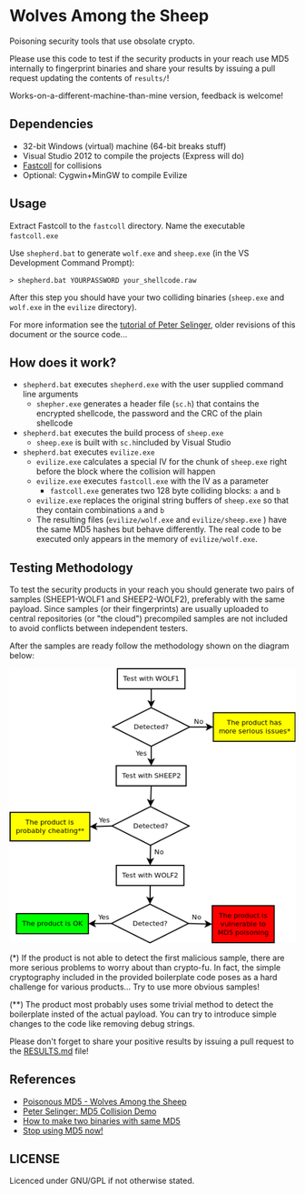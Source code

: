 Wolves Among the Sheep
======================

Poisoning security tools that use obsolate crypto.

Please use this code to test if the security products in your reach use MD5 internally to fingerprint binaries and share your results by issuing a pull request updating the contents of `results/`!

Works-on-a-different-machine-than-mine version, feedback is welcome!

Dependencies
------------

* 32-bit Windows (virtual) machine (64-bit breaks stuff)
* Visual Studio 2012 to compile the projects (Express will do)
* [Fastcoll](https://www.win.tue.nl/hashclash/) for collisions
* Optional: Cygwin+MinGW to compile Evilize

Usage
-----

Extract Fastcoll to the `fastcoll` directory. Name the executable `fastcoll.exe`

Use `shepherd.bat` to generate `wolf.exe` and `sheep.exe` (in the VS Development Command Prompt):

```
> shepherd.bat YOURPASSWORD your_shellcode.raw
```

After this step you should have your two colliding binaries (`sheep.exe` and `wolf.exe` in the `evilize` directory).

For more information see the [tutorial of Peter Selinger](http://www.mathstat.dal.ca/~selinger/md5collision/), older revisions of this document or the source code...

How does it work?
-----------------

* `shepherd.bat` executes `shepherd.exe` with the user supplied command line arguments
    * `shepher.exe` generates a header file (`sc.h`) that contains the encrypted shellcode, the password and the CRC of the plain shellcode
* `shepherd.bat` executes the build process of `sheep.exe`
    * `sheep.exe` is built with `sc.h`included by Visual Studio
* `shepherd.bat` executes `evilize.exe`
    * `evilize.exe` calculates a special IV for the chunk of `sheep.exe` right before the block where the collision will happen
    * `evilize.exe` executes `fastcoll.exe` with the IV as a parameter
         * `fastcoll.exe` generates two 128 byte colliding blocks: `a` and `b`
    * `evilize.exe` replaces the original string buffers of `sheep.exe` so that they contain combinations `a` and `b`
    * The resulting files (`evilize/wolf.exe` and `evilize/sheep.exe` ) have the same MD5 hashes but behave differently. The real code to be executed only appears in the memory of `evilize/wolf.exe`.

Testing Methodology
-------------------

To test the security products in your reach you should generate two pairs of samples (SHEEP1-WOLF1 and SHEEP2-WOLF2), preferably with the same payload. Since samples (or their fingerprints) are usually uploaded to central repositories (or "the cloud") precompiled samples are not included to avoid conflicts between independent testers.

After the samples are ready follow the methodology shown on the diagram below:

![Testing Methodology](testing_methodology.png "Testing Methodology")

(\*) If the product is not able to detect the first malicious sample, there are more serious problems to worry about than crypto-fu. In fact, the simple cryptography included in the provided boilerplate code poses as a hard challenge for various products... Try to use more obvious samples!

(\*\*) The product most probably uses some trivial method to detect the boilerplate insted of the actual payload. You can try to introduce simple changes to the code like removing debug strings. 

Please don't forget to share your positive results by issuing a pull request to the [RESULTS.md](https://github.com/silentsignal/sheep-wolf/blob/master/results/RESULTS.md) file!

References
----------

* [Poisonous MD5 - Wolves Among the Sheep](http://blog.silentsignal.eu/2015/06/10/poisonous-md5-wolves-among-the-sheep/)
* [Peter Selinger: MD5 Collision Demo](http://www.mathstat.dal.ca/~selinger/md5collision/)
* [How to make two binaries with same MD5](http://natmchugh.blogspot.co.uk/2015/05/how-to-make-two-binaries-with-same-md5.html)
* [Stop using MD5 now!](http://jumpespjump.blogspot.hu/2014/03/stop-using-md-5-now.html)

LICENSE
-------

Licenced under GNU/GPL if not otherwise stated.

